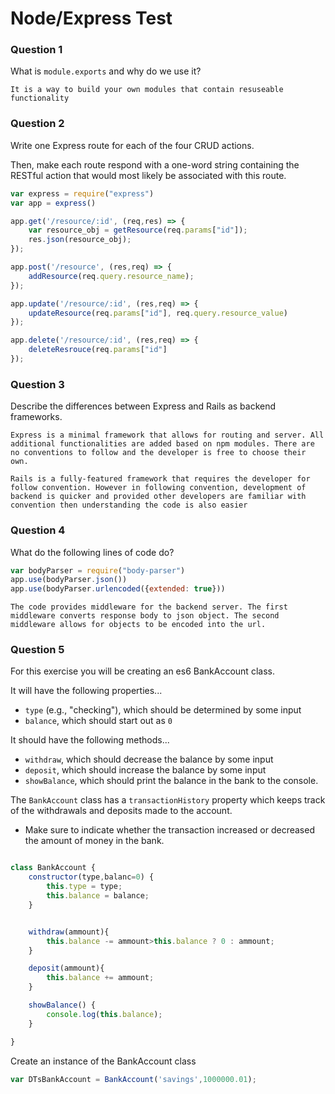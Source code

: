 # Node/Express Test

### Question 1

What is `module.exports` and why do we use it?

```text
It is a way to build your own modules that contain resuseable functionality
```

### Question 2

Write one Express route for each of the four CRUD actions.

Then, make each route respond with a one-word string containing the RESTful action that would most likely be associated with this route.

```js
var express = require("express")
var app = express()

app.get('/resource/:id', (req,res) => {
    var resource_obj = getResource(req.params["id"]);
    res.json(resource_obj);
});

app.post('/resource', (res,req) => {
    addResource(req.query.resource_name);
});

app.update('/resource/:id', (res,req) => {
    updateResource(req.params["id"], req.query.resource_value)
});

app.delete('/resource/:id', (res,req) => {
    deleteResrouce(req.params["id"]
});
```

### Question 3

Describe the differences between Express and Rails as backend frameworks.

```text
Express is a minimal framework that allows for routing and server. All additional functionalities are added based on npm modules. There are no conventions to follow and the developer is free to choose their own.

Rails is a fully-featured framework that requires the developer for follow convention. However in following convention, development of backend is quicker and provided other developers are familiar with convention then understanding the code is also easier
```

### Question 4

What do the following lines of code do?

```js
var bodyParser = require("body-parser")
app.use(bodyParser.json())
app.use(bodyParser.urlencoded({extended: true}))
```

```text
The code provides middleware for the backend server. The first middleware converts response body to json object. The second middleware allows for objects to be encoded into the url.
```

### Question 5

For this exercise you will be creating an es6 BankAccount class.

It will have the following properties...
* `type` (e.g., "checking"), which should be determined by some input
* `balance`, which should start out as `0`

It should have the following methods...
* `withdraw`, which should decrease the balance by some input
* `deposit`, which should increase the balance by some input
* `showBalance`, which should print the balance in the bank to the console.

The `BankAccount` class has a `transactionHistory` property which keeps track of the withdrawals and deposits made to the account.
* Make sure to indicate whether the transaction increased or decreased the amount of money in the bank.

```js

class BankAccount {
    constructor(type,balanc=0) {
        this.type = type;
        this.balance = balance;
    }


    withdraw(ammount){
        this.balance -= ammount>this.balance ? 0 : ammount;
    }

    deposit(ammount){
        this.balance += ammount;
    }

    showBalance() {
        console.log(this.balance);
    }

}

```


Create an instance of the BankAccount class

```js
var DTsBankAccount = BankAccount('savings',1000000.01);
```

